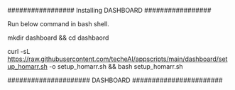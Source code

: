 ################# Installing DASHBOARD #################

Run below command in bash shell.

mkdir dashboard && cd dashbaord

curl -sL https://raw.githubusercontent.com/techeAI/appscripts/main/dashboard/setup_homarr.sh -o setup_homarr.sh && bash setup_homarr.sh




##################### DASHBOARD #######################

